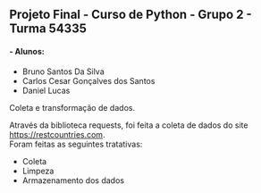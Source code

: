 ## Projeto Final - Curso de Python - Grupo 2 - Turma 54335
#### - Alunos:
* Bruno Santos Da Silva
* Carlos Cesar Gonçalves dos Santos
* Daniel Lucas

Coleta e transformação de dados.

Através da biblioteca requests, foi feita a coleta de dados do site <https://restcountries.com>.<br>
Foram feitas as seguintes tratativas:

* Coleta
* Limpeza
* Armazenamento dos dados
